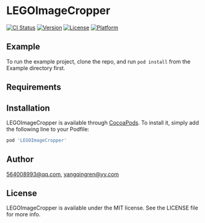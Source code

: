 # LEGOImageCropper

[![CI Status](https://img.shields.io/travis/564008993@qq.com/LEGOImageCropper.svg?style=flat)](https://travis-ci.org/564008993@qq.com/LEGOImageCropper)
[![Version](https://img.shields.io/cocoapods/v/LEGOImageCropper.svg?style=flat)](https://cocoapods.org/pods/LEGOImageCropper)
[![License](https://img.shields.io/cocoapods/l/LEGOImageCropper.svg?style=flat)](https://cocoapods.org/pods/LEGOImageCropper)
[![Platform](https://img.shields.io/cocoapods/p/LEGOImageCropper.svg?style=flat)](https://cocoapods.org/pods/LEGOImageCropper)

## Example

To run the example project, clone the repo, and run `pod install` from the Example directory first.

## Requirements

## Installation

LEGOImageCropper is available through [CocoaPods](https://cocoapods.org). To install
it, simply add the following line to your Podfile:

```ruby
pod 'LEGOImageCropper'
```

## Author

564008993@qq.com, yangqingren@yy.com

## License

LEGOImageCropper is available under the MIT license. See the LICENSE file for more info.
